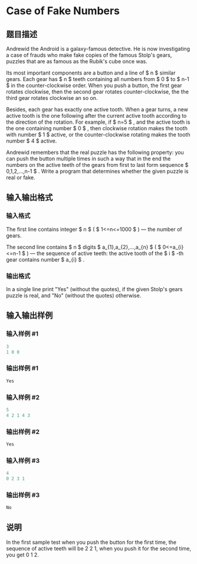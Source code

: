 # Case of Fake Numbers

## 题目描述

Andrewid the Android is a galaxy-famous detective. He is now investigating a case of frauds who make fake copies of the famous Stolp's gears, puzzles that are as famous as the Rubik's cube once was.

Its most important components are a button and a line of $ n $ similar gears. Each gear has $ n $ teeth containing all numbers from $ 0 $ to $ n-1 $ in the counter-clockwise order. When you push a button, the first gear rotates clockwise, then the second gear rotates counter-clockwise, the the third gear rotates clockwise an so on.

Besides, each gear has exactly one active tooth. When a gear turns, a new active tooth is the one following after the current active tooth according to the direction of the rotation. For example, if $ n=5 $ , and the active tooth is the one containing number $ 0 $ , then clockwise rotation makes the tooth with number $ 1 $ active, or the counter-clockwise rotating makes the tooth number $ 4 $ active.

Andrewid remembers that the real puzzle has the following property: you can push the button multiple times in such a way that in the end the numbers on the active teeth of the gears from first to last form sequence $ 0,1,2,...,n-1 $ . Write a program that determines whether the given puzzle is real or fake.

## 输入输出格式

### 输入格式

The first line contains integer $ n $ ( $ 1<=n<=1000 $ ) — the number of gears.

The second line contains $ n $ digits $ a_{1},a_{2},...,a_{n} $ ( $ 0<=a_{i}<=n-1 $ ) — the sequence of active teeth: the active tooth of the $ i $ -th gear contains number $ a_{i} $ .

### 输出格式

In a single line print "Yes" (without the quotes), if the given Stolp's gears puzzle is real, and "No" (without the quotes) otherwise.

## 输入输出样例

### 输入样例 #1

```cpp
3
1 0 0

```
### 输出样例 #1

```cpp
Yes

```
### 输入样例 #2

```cpp
5
4 2 1 4 3

```
### 输出样例 #2

```cpp
Yes

```
### 输入样例 #3

```cpp
4
0 2 3 1

```
### 输出样例 #3

```cpp
No

```
## 说明

In the first sample test when you push the button for the first time, the sequence of active teeth will be 2 2 1, when you push it for the second time, you get 0 1 2.


